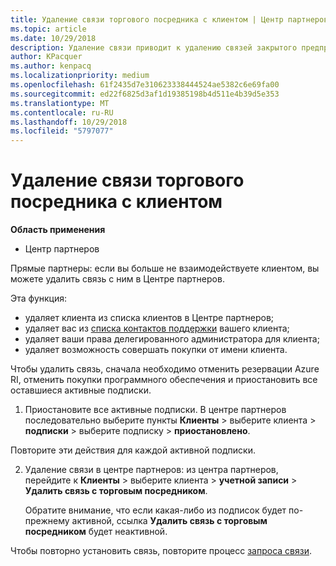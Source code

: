```yaml
---
title: Удаление связи торгового посредника с клиентом | Центр партнеров
ms.topic: article
ms.date: 10/29/2018
description: Удаление связи приводит к удалению связей закрытого предприятия из представления в Центре партнеров.
author: KPacquer
ms.author: kenpacq
ms.localizationpriority: medium
ms.openlocfilehash: 61f2435d7e310623338444524ae5382c6e69fa00
ms.sourcegitcommit: ed22f6825d3af1d19385198b4d511e4b39d5e353
ms.translationtype: MT
ms.contentlocale: ru-RU
ms.lasthandoff: 10/29/2018
ms.locfileid: "5797077"
---
```

# <a name="remove-a-reseller-relationship-with-a-customer"></a>Удаление связи торгового посредника с клиентом

**Область применения**

-   Центр партнеров

Прямые партнеры: если вы больше не взаимодействуете клиентом, вы можете удалить связь с ним в Центре партнеров. 

Эта функция:
*  удаляет клиента из списка клиентов в Центре партнеров;
*  удаляет вас из [списка контактов поддержки](assign-support-contacts.md) вашего клиента;
*  удаляет ваши права делегированного администратора для клиента;
*  удаляет возможность совершать покупки от имени клиента.

Чтобы удалить связь, сначала необходимо отменить резервации Azure RI, отменить покупки программного обеспечения и приостановить все оставшиеся активные подписки.

1.  Приостановите все активные подписки. В центре партнеров последовательно выберите пункты **Клиенты** > выберите клиента > **подписки** > выберите подписку > **приостановлено**. 

   Повторите эти действия для каждой активной подписки.

2.  Удаление связи в центре партнеров: из центра партнеров, перейдите к **Клиенты** > выберите клиента > **учетной записи** > **Удалить связь с торговым посредником**.

    Обратите внимание, что если какая-либо из подписок будет по-прежнему активной, ссылка **Удалить связь с торговым посредником** будет неактивной. 

Чтобы повторно установить связь, повторите процесс [запроса связи](request-a-relationship-with-a-customer.md).
